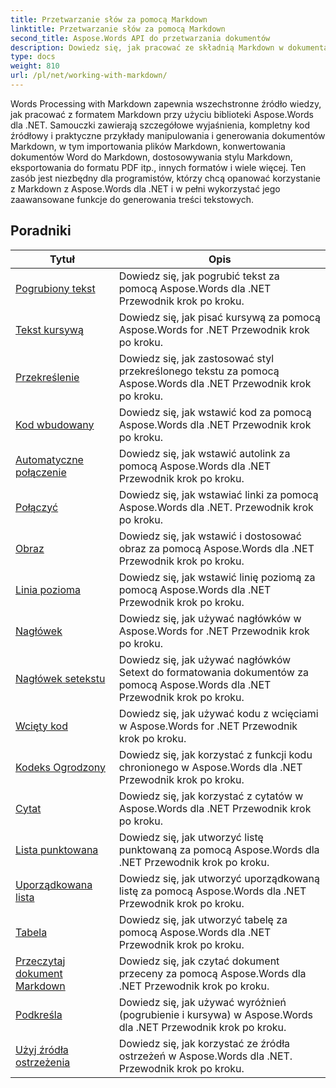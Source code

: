 ```yaml
---
title: Przetwarzanie słów za pomocą Markdown
linktitle: Przetwarzanie słów za pomocą Markdown
second_title: Aspose.Words API do przetwarzania dokumentów
description: Dowiedz się, jak pracować ze składnią Markdown w dokumentach programu Word przy użyciu Aspose.Words dla .NET, dzięki tym samouczkom krok po kroku i praktycznym przykładom.
type: docs
weight: 810
url: /pl/net/working-with-markdown/
---
```


Words Processing with Markdown zapewnia wszechstronne źródło wiedzy, jak pracować z formatem Markdown przy użyciu biblioteki Aspose.Words dla .NET. Samouczki zawierają szczegółowe wyjaśnienia, kompletny kod źródłowy i praktyczne przykłady manipulowania i generowania dokumentów Markdown, w tym importowania plików Markdown, konwertowania dokumentów Word do Markdown, dostosowywania stylu Markdown, eksportowania do formatu PDF itp., innych formatów i wiele więcej. Ten zasób jest niezbędny dla programistów, którzy chcą opanować korzystanie z Markdown z Aspose.Words dla .NET i w pełni wykorzystać jego zaawansowane funkcje do generowania treści tekstowych.

 ## Poradniki
| Tytuł | Opis |
| --- | --- |
| [Pogrubiony tekst](./bold-text/) | Dowiedz się, jak pogrubić tekst za pomocą Aspose.Words dla .NET Przewodnik krok po kroku. |
| [Tekst kursywą](./italic-text/) | Dowiedz się, jak pisać kursywą za pomocą Aspose.Words for .NET Przewodnik krok po kroku. |
| [Przekreślenie](./strikethrough/) | Dowiedz się, jak zastosować styl przekreślonego tekstu za pomocą Aspose.Words dla .NET Przewodnik krok po kroku. |
| [Kod wbudowany](./inline-code/) | Dowiedz się, jak wstawić kod za pomocą Aspose.Words dla .NET Przewodnik krok po kroku. |
| [Automatyczne połączenie](./autolink/) | Dowiedz się, jak wstawić autolink za pomocą Aspose.Words dla .NET Przewodnik krok po kroku. |
| [Połączyć](./link/) | Dowiedz się, jak wstawiać linki za pomocą Aspose.Words dla .NET. Przewodnik krok po kroku. |
| [Obraz](./image/) | Dowiedz się, jak wstawić i dostosować obraz za pomocą Aspose.Words dla .NET Przewodnik krok po kroku. |
| [Linia pozioma](./horizontal-rule/) | Dowiedz się, jak wstawić linię poziomą za pomocą Aspose.Words dla .NET Przewodnik krok po kroku. |
| [Nagłówek](./heading/) | Dowiedz się, jak używać nagłówków w Aspose.Words for .NET Przewodnik krok po kroku. |
| [Nagłówek setekstu](./setext-heading/) | Dowiedz się, jak używać nagłówków Setext do formatowania dokumentów za pomocą Aspose.Words dla .NET Przewodnik krok po kroku. |
| [Wcięty kod](./indented-code/) | Dowiedz się, jak używać kodu z wcięciami w Aspose.Words for .NET Przewodnik krok po kroku. |
| [Kodeks Ogrodzony](./fenced-code/) | Dowiedz się, jak korzystać z funkcji kodu chronionego w Aspose.Words dla .NET Przewodnik krok po kroku. |
| [Cytat](./quote/) | Dowiedz się, jak korzystać z cytatów w Aspose.Words dla .NET Przewodnik krok po kroku. |
| [Lista punktowana](./bulleted-list/) | Dowiedz się, jak utworzyć listę punktowaną za pomocą Aspose.Words dla .NET Przewodnik krok po kroku. |
| [Uporządkowana lista](./ordered-list/) | Dowiedz się, jak utworzyć uporządkowaną listę za pomocą Aspose.Words dla .NET Przewodnik krok po kroku. |
| [Tabela](./table/) | Dowiedz się, jak utworzyć tabelę za pomocą Aspose.Words dla .NET Przewodnik krok po kroku. |
| [Przeczytaj dokument Markdown](./read-markdown-document/) | Dowiedz się, jak czytać dokument przeceny za pomocą Aspose.Words dla .NET Przewodnik krok po kroku. |
| [Podkreśla](./emphases/) | Dowiedz się, jak używać wyróżnień (pogrubienie i kursywa) w Aspose.Words dla .NET Przewodnik krok po kroku. |
| [Użyj źródła ostrzeżenia](./use-warning-source/) | Dowiedz się, jak korzystać ze źródła ostrzeżeń w Aspose.Words dla .NET. Przewodnik krok po kroku. |